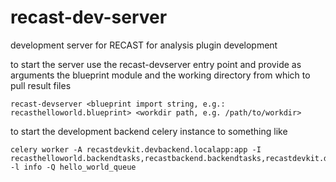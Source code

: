 # recast-dev-server
development server for RECAST for analysis plugin development

to start the server use the recast-devserver entry point and provide as arguments the blueprint module and the working directory from which to pull result files

    recast-devserver <blueprint import string, e.g.: recasthelloworld.blueprint> <workdir path, e.g. /path/to/workdir>

to start the development backend celery instance to something like

    celery worker -A recastdevkit.devbackend.localapp:app -I recasthelloworld.backendtasks,recastbackend.backendtasks,recastdevkit.devbackend.devtasks -l info -Q hello_world_queue
